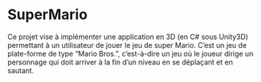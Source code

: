 # SuperMario
Ce projet vise à implémenter une application en 3D (en C# sous Unity3D) permettant à un utilisateur de jouer le jeu de super Mario. C’est un jeu de plate-forme de type “Mario Bros.”, c’est-à-dire un jeu où le joueur dirige un personnage qui doit arriver à la fin d’un niveau en se déplaçant et en sautant.
